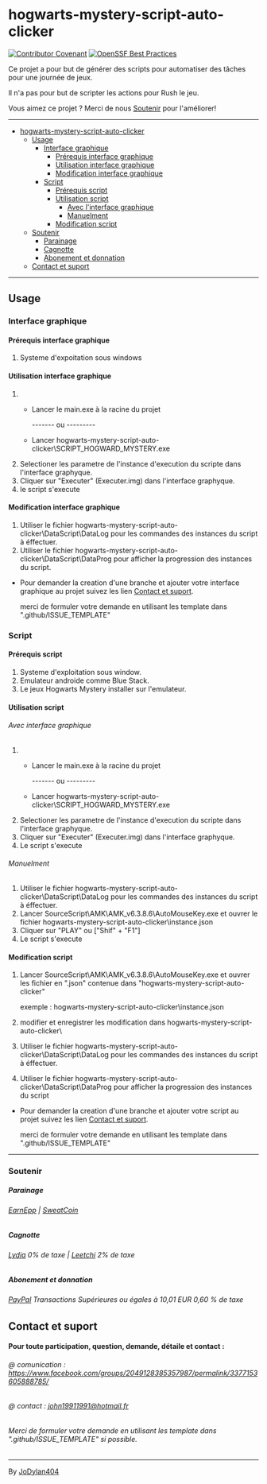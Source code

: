 # hogwarts-mystery-script-auto-clicker
[![Contributor Covenant](https://img.shields.io/badge/Contributor%20Covenant-2.1-4baaaa.svg)](code_of_conduct.md)
[![OpenSSF Best Practices](https://bestpractices.coreinfrastructure.org/projects/6950/badge)](https://bestpractices.coreinfrastructure.org/projects/6950)

Ce projet a pour but de générer des scripts pour automatiser des tâches pour une journée de jeux. 

Il n'a pas pour but de scripter les actions pour Rush le jeu.

Vous aimez ce projet ? Merci de nous [Soutenir](#soutenir) pour l'améliorer!

-----------------------------------------------------------------------------------------------------------------------------------------------------------------
- [hogwarts-mystery-script-auto-clicker](#hogwarts-mystery-script-auto-clicker)
  - [Usage](#usage)
    - [Interface graphique](#interface-graphique)
      - [Prérequis interface graphique](#prérequis-interface-graphique)
      - [Utilisation interface graphique](#utilisation-interface-graphique)
      - [Modification interface graphique](#modification-interface-graphique)
    - [Script](#script)
      - [Prérequis script](#prérequis-script)
      - [Utilisation script](#utilisation-script)
        - [Avec l'interface graphique](#avec-interface-graphique)
        - [Manuelment](#manuelment)
      - [Modification script](#modification-script)
  - [Soutenir](#soutenir)
    - [Parainage](#parainage)
    - [Cagnotte](#cagnotte)
    - [Abonement et donnation](#abonement-et-donnation)
  - [Contact et suport](#contact-et-suport)
---------------------------------------------------------------------------------------------------------------------------------------------------------------
## Usage
### Interface graphique
#### Prérequis interface graphique
1) Systeme d'expoitation sous windows
#### Utilisation interface graphique
1)
    - Lancer le main.exe à la racine du projet
    
      ------- ou ---------
    - Lancer hogwarts-mystery-script-auto-clicker\SCRIPT_HOGWARD_MYSTERY.exe
2) Selectioner les parametre de l'instance d'execution du scripte dans l'interface graphyque.
3) Cliquer sur "Executer" (Executer.img) dans l'interface graphyque.
4) le script s'execute
#### Modification interface graphique
1) Utiliser le fichier hogwarts-mystery-script-auto-clicker\DataScript\DataLog pour les commandes des instances du script à éffectuer.
2) Utiliser le fichier hogwarts-mystery-script-auto-clicker\DataScript\DataProg pour afficher la progression des instances du script.
- Pour demander la creation d'une branche et ajouter votre interface graphique au projet suivez les lien [Contact et suport](#contact-et-suport).

  merci de formuler votre demande en utilisant les template dans ".github/ISSUE_TEMPLATE"

### Script
#### Prérequis script
1) Systeme d'exploitation sous window.
2) Emulateur androide comme Blue Stack.
3) Le jeux Hogwarts Mystery installer sur l'emulateur.
#### Utilisation script
###### Avec interface graphique
  1)
      - Lancer le main.exe à la racine du projet
    
        ------- ou ---------
      - Lancer hogwarts-mystery-script-auto-clicker\SCRIPT_HOGWARD_MYSTERY.exe
  2) Selectioner les parametre de l'instance d'execution du scripte dans l'interface graphyque.
  3) Cliquer sur "Executer" (Executer.img) dans l'interface graphyque.
  4) Le script s'execute
###### Manuelment
  1) Utiliser le fichier hogwarts-mystery-script-auto-clicker\DataScript\DataLog pour les commandes des instances du script à éffectuer.
  2) Lancer SourceScript\AMK\AMK_v6.3.8.6\AutoMouseKey.exe et ouvrer le fichier hogwarts-mystery-script-auto-clicker\instance.json
  3) Cliquer sur "PLAY" ou ["Shif" + "F1"]
  4) Le script s'execute
#### Modification script
1) Lancer SourceScript\AMK\AMK_v6.3.8.6\AutoMouseKey.exe et ouvrer les fichier en ".json" contenue dans "hogwarts-mystery-script-auto-clicker\"

    exemple : hogwarts-mystery-script-auto-clicker\instance.json
2) modifier et enregistrer les modification dans hogwarts-mystery-script-auto-clicker\
3) Utiliser le fichier hogwarts-mystery-script-auto-clicker\DataScript\DataLog pour les commandes des instances du script à éffectuer.
4) Utiliser le fichier hogwarts-mystery-script-auto-clicker\DataScript\DataProg pour afficher la progression des instances du script
- Pour demander la creation d'une branche et ajouter votre script au projet suivez les lien [Contact et suport](#contact-et-suport).
  
  merci de formuler votre demande en utilisant les template dans ".github/ISSUE_TEMPLATE"
---------------------------------------------------------------------------------------------------------------------------------------------------------------
### Soutenir
##### Parainage
###### <a href="https://earnapp.com/i/83x6lce">EarnEpp</a> | <a href="https://sweatco.in/hi/jodylan">SweatCoin</a>
##### Cagnotte
###### <a href="https://lydia-app.com/pots?id=hogwarts-mystery-script-auto-clicker">Lydia</a> 0% de taxe | <a href="https://www.leetchi.com/c/script-auto-clicker-hogwarts-mystery">Leetchi</a> 2% de taxe
##### Abonement et donnation
###### <a href="https://www.paypal.com/donate/?hosted_button_id=2LXKW9JGBMFM6">PayPal</a>  Transactions Supérieures ou égales à 10,01 EUR 0,60 % de taxe
## Contact et suport
#### Pour toute participation, question, demande, détaile et contact : 
###### @ comunication : https://www.facebook.com/groups/2049128385357987/permalink/3377153605888785/
###### @ contact : john19911991@hotmail.fr
###### Merci de formuler votre demande en utilisant les template dans ".github/ISSUE_TEMPLATE" si possible.
---
By [JoDylan404](https://github.com/JoDylan404)
